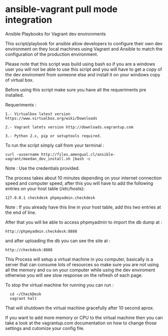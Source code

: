 ansible-vagrant pull mode integration
======================================

Ansible Playbooks for Vagrant dev environments

This script/playbook for ansible allow developers to configure their own dev environment on they local machines using Vagrant and Ansible to match the configuration of the production environment.

Please note that this script was build using bash so if you are a windows user you will not be able to use this script and you will have to get a copy of the dev enviroment from someone else and install it on your windows copy of virtual box.

Before using this script make sure you have all the requeriments pre installed.

Requeriments :
```
1.- Virtualbox latest version https://www.virtualbox.org/wiki/Downloads

2.- Vagrant latets version http://downloads.vagrantup.com

3.- Python 2.x, pip or setuptools required.
```

To run the script simply call from your terminal :
```
curl -uusername http://files.amengual.cl/ansible-vagrant/meedan_dev_install.sh |bash -c
```

Note : Use the credentials provided.

The process takes about 10 minutes depending on your internet connection speed and computer speed, after this you will have to add the following entries on your host table (/etc/hosts):
```
127.0.0.1 checkdesk phpmyadmin.checkdesk
```

Note : If you already have this line in your host table, add this two entries at the end of line.

After that you will be able to access phpmyadmin to import the db dump at :
```
http://phpmyadmin.checkdesk:8888
```

and after uploading the db you can see the site at :
```
http://checkdesk:8888
```

  This Process will setup a virtual machine in you computer, basically is a server that can consume lots of resources so make sure you are not using all the memory and cu on your computer while using the dev enviroment otherwise you will see slow response on the refresh of each page.

  To stop the virtual machine for running you can run :
```
  cd ~/CheckDesk
  vagrant halt
```

  That will shutdown the virtual machine gracefully after 10 second aprox.

  If you want to add more memory or CPU to the virtual machine then you can take a look at the vagrantup.com documentation on how to change those settings and cutomize your config file.

